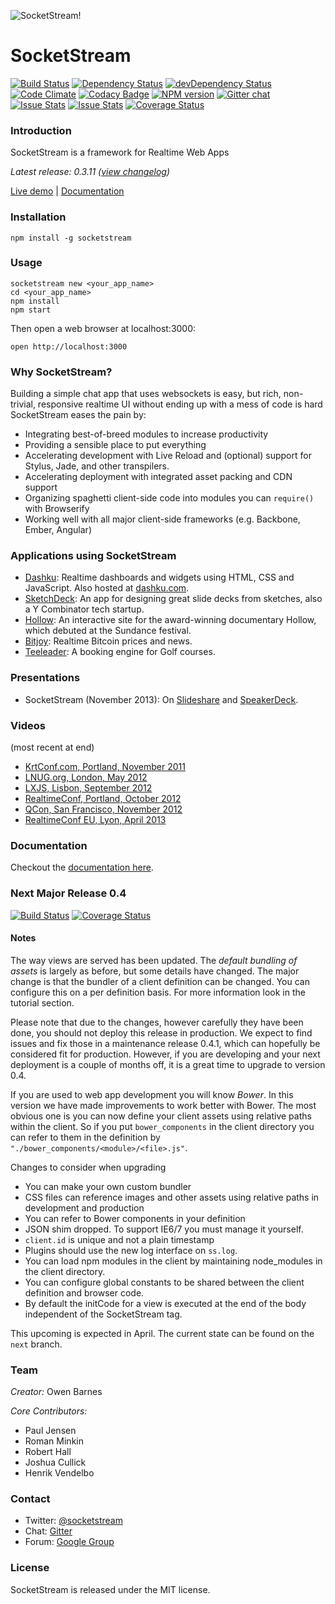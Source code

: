 ![SocketStream!](https://github.com/socketstream/socketstream/raw/master/new_project/client/static/images/logo.png)

# SocketStream
[![Build Status](https://api.travis-ci.org/socketstream/socketstream.svg?branch=master)](https://travis-ci.org/socketstream/socketstream) [![Dependency Status](https://david-dm.org/socketstream/socketstream.svg)](https://david-dm.org/socketstream/socketstream#info=dependencies) [![devDependency Status](https://david-dm.org/socketstream/socketstream/dev-status.svg)](https://david-dm.org/socketstream/socketstream#info=devDependencies) [![Code Climate](https://codeclimate.com/github/socketstream/socketstream.svg)](https://codeclimate.com/github/socketstream/socketstream) [![Codacy Badge](https://www.codacy.com/project/badge/802df47157c84beca4c3dbcda76bc553)](https://www.codacy.com/public/paulbjensen_2636/socketstream) [![NPM version](https://badge.fury.io/js/socketstream.svg)](http://badge.fury.io/js/socketstream) [![Gitter chat](https://badges.gitter.im/socketstream.svg)](https://gitter.im/socketstream/socketstream)
[![Issue Stats](http://issuestats.com/github/socketstream/socketstream/badge/pr)](http://issuestats.com/github/socketstream/socketstream)
[![Issue Stats](http://issuestats.com/github/socketstream/socketstream/badge/issue)](http://issuestats.com/github/socketstream/socketstream)
[![Coverage Status](https://img.shields.io/coveralls/socketstream/socketstream.svg)](https://coveralls.io/r/socketstream/socketstream?branch=master)


### Introduction

SocketStream is a framework for Realtime Web Apps

_Latest release: 0.3.11 ([view changelog](https://github.com/socketstream/socketstream/blob/master/HISTORY.md))_

[Live demo](http://demo.socketstream.com) | [Documentation](http://socketstream.github.io/socketstream/docs/)

### Installation

    npm install -g socketstream

### Usage

    socketstream new <your_app_name>
    cd <your_app_name>
    npm install
    npm start

Then open a web browser at localhost:3000:

    open http://localhost:3000

### Why SocketStream?

Building a simple chat app that uses websockets is easy, but rich, non-trivial, responsive realtime UI without ending up with a mess of code is hard SocketStream eases the pain by:

* Integrating best-of-breed modules to increase productivity
* Providing a sensible place to put everything
* Accelerating development with Live Reload and (optional) support for Stylus, Jade, and other transpilers.
* Accelerating deployment with integrated asset packing and CDN support
* Organizing spaghetti client-side code into modules you can `require()` with Browserify
* Working well with all major client-side frameworks (e.g. Backbone, Ember, Angular)

### Applications using SocketStream

- [Dashku](https://github.com/Anephenix/dashku): Realtime dashboards and widgets using HTML, CSS and JavaScript. Also hosted at [dashku.com](https://dashku.com).
- [SketchDeck](http://sketchdeck.com): An app for designing great slide decks from sketches, also a Y Combinator tech startup.
- [Hollow](http://hollowdocumentary.com/): An interactive site for the award-winning documentary Hollow, which debuted at the Sundance festival.
- [Bitjoy](http://bitjoy.org/): Realtime Bitcoin prices and news.
- [Teeleader](http://www.teeleader.com): A booking engine for Golf courses.

### Presentations

- SocketStream (November 2013): On [Slideshare](http://www.slideshare.net/paulbjensen/socketstream-28194445) and [SpeakerDeck](https://speakerdeck.com/paulbjensen/socketstream).

### Videos

(most recent at end)

* [KrtConf.com, Portland, November 2011](http://2011.krtconf.com/videos/owen_barnes)
* [LNUG.org, London, May 2012](http://vimeo.com/43027679)
* [LXJS, Lisbon, September 2012](http://www.youtube.com/watch?v=LOS1lpWXphs)
* [RealtimeConf, Portland, October 2012](http://2012.realtimeconf.com/video/owen-barnes)
* [QCon, San Francisco, November 2012](http://www.infoq.com/presentations/SocketStream)
* [RealtimeConf EU, Lyon, April 2013](https://www.youtube.com/watch?v=76ZSp3OtCTM)

### Documentation

Checkout the [documentation here](http://socketstream.github.io/socketstream/docs/#/tutorials).

### Next Major Release 0.4

[![Build Status](https://api.travis-ci.org/socketstream/socketstream.svg?branch=next)](https://travis-ci.org/socketstream/socketstream)
[![Coverage Status](https://coveralls.io/repos/socketstream/socketstream/badge.svg?branch=next)](https://coveralls.io/r/socketstream/socketstream?branch=next)

#### Notes

The way views are served has been updated. The *default bundling of assets* is largely as before, but some details have changed. The major change is that the bundler of a client definition can be changed. You can configure this on a per definition basis. For more information look in the tutorial section.

Please note that due to the changes, however carefully they have been done, you should not deploy this release in production. We expect to find issues and fix those in a maintenance release 0.4.1, which can hopefully be considered fit for production. However, if you are developing and your next deployment is a couple of months off, it is a great time to upgrade to version 0.4.

If you are used to web app development you will know *Bower*. In this version we have made improvements to work better with Bower. The most obvious one is you can now define your client assets using relative paths within the client. So if you put `bower_components` in the client directory you can refer to them in the definition by `"./bower_components/<module>/<file>.js"`.

Changes to consider when upgrading

* You can make your own custom bundler
* CSS files can reference images and other assets using relative paths in development and production
* You can refer to Bower components in your definition
* JSON shim dropped. To support IE6/7 you must manage it yourself.
* `client.id` is unique and not a plain timestamp
* Plugins should use the new log interface on `ss.log`.
* You can load npm modules in the client by maintaining node_modules in the client directory.
* You can configure global constants to be shared between the client definition and browser code.
* By default the initCode for a view is executed at the end of the body independent of the SocketStream tag.

This upcoming is expected in April. The current state can be found on the `next` branch.


### Team

*Creator:* Owen Barnes


*Core Contributors:* 

- Paul Jensen
- Roman Minkin
- Robert Hall
- Joshua Cullick
- Henrik Vendelbo

### Contact

- Twitter: [@socketstream](http://twitter.com/#!/socketstream)  
- Chat: [Gitter](https://gitter.im/socketstream/socketstream)
- Forum: [Google Group](http://groups.google.com/group/socketstream)

### License

SocketStream is released under the MIT license.